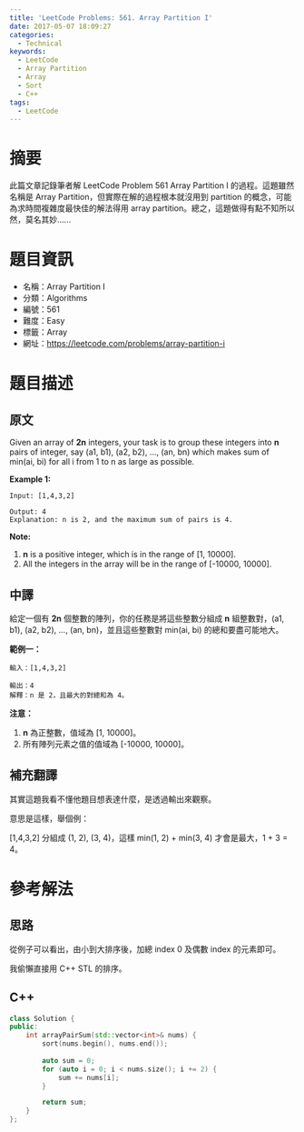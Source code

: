 ```yaml
---
title: 'LeetCode Problems: 561. Array Partition I'
date: 2017-05-07 18:09:27
categories:
  - Technical
keywords:
  - LeetCode
  - Array Partition
  - Array
  - Sort
  - C++
tags:
  - LeetCode
---
```


# 摘要

此篇文章記錄筆者解 LeetCode Problem 561 Array Partition I 的過程。這題雖然名稱是 Array Partition，但實際在解的過程根本就沒用到 partition 的概念，可能為求時間複雜度最快佳的解法得用 array partition。總之，這題做得有點不知所以然，莫名其妙......

# 題目資訊

- 名稱：Array Partition I
- 分類：Algorithms
- 編號：561
- 難度：Easy
- 標籤：Array
- 網址：https://leetcode.com/problems/array-partition-i

<!--more-->

# 題目描述

## 原文

Given an array of **2n** integers, your task is to group these integers into **n** pairs of integer, say (a1, b1), (a2, b2), ..., (an, bn) which makes sum of min(ai, bi) for all i from 1 to n as large as possible.

**Example 1:**

```
Input: [1,4,3,2]

Output: 4
Explanation: n is 2, and the maximum sum of pairs is 4.

```

**Note:**

1. **n** is a positive integer, which is in the range of [1, 10000].
2. All the integers in the array will be in the range of [-10000, 10000].

## 中譯

給定一個有 **2n** 個整數的陣列，你的任務是將這些整數分組成 **n** 組整數對，(a1, b1), (a2, b2), ..., (an, bn)，並且這些整數對 min(ai, bi) 的總和要盡可能地大。

**範例一：**

```
輸入：[1,4,3,2]

輸出：4
解釋：n 是 2，且最大的對總和為 4。
```

**注意：**

1. **n** 為正整數，值域為 [1, 10000]。
2. 所有陣列元素之值的值域為 [-10000, 10000]。

## 補充翻譯

其實這題我看不懂他題目想表達什麼，是透過輸出來觀察。

意思是這樣，舉個例：

[1,4,3,2] 分組成 (1, 2), (3, 4)，這樣 min(1, 2) + min(3, 4) 才會是最大，1 + 3 = 4。

# 參考解法

## 思路

從例子可以看出，由小到大排序後，加總 index 0 及偶數 index 的元素即可。

我偷懶直接用 C++ STL 的排序。

## C++

```cpp
class Solution {
public:
    int arrayPairSum(std::vector<int>& nums) {
        sort(nums.begin(), nums.end());
        
        auto sum = 0;
        for (auto i = 0; i < nums.size(); i += 2) {
            sum += nums[i];
        }

        return sum;
    }
};
```

